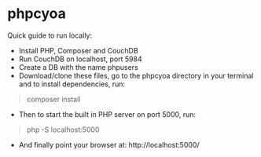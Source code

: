 # phpcyoa

Quick guide to run locally:
* Install PHP, Composer and CouchDB
* Run CouchDB on localhost, port 5984
* Create a DB with the name phpusers
* Download/clone these files, go to the phpcyoa directory in your terminal and to install dependencies, run:
> composer install
* Then to start the built in PHP server on port 5000, run:
> php -S localhost:5000
* And finally point your browser at: http://localhost:5000/